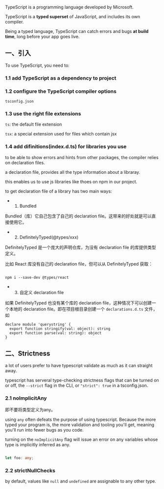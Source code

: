 
TypeScript is a programming language developed by Microsoft.

TypeScript is a **typed superset** of JavaScript, and includes its own compiler.

Being a typed language, TypeScript can catch errors and bugs **at build time**, long before your app goes live.


## 一、引入

To use TypeScript, you need to:

### 1.1 add TypeScript as a dependency to project

### 1.2 configure the TypeScript compiler options

`tsconfig.json`

### 1.3 use the right file extensions

`ts`: the default file extension

`tsx`: a special extension used for files which contain jsx

### 1.4 add difinitions(index.d.ts) for libraries you use

to be able to show errors and hints from other packages, the compiler relies on declaration files.

a declaration file, provides all the type information about a libraray.

this enables us to use js libraries like thoes on npm in our project.

to get declaration file of a library has two main ways:

- 1. Bundled

Bundled（库）它自己包含了自己的 declaration file。这带来的好处就是可以直接使用它。

- 2. DefinitelyTyped(@types/xxx)

DefinitelyTyped 是一个庞大的声明仓库，为没有 declaration file 的库提供类型定义。

比如 React 库没有自己的 declaration file，但可以从 DefinitelyTyped 获取：

```

npm i --save-dev @types/react

```

- 3. 自定义 declaration file

如果 DefinitelyTyped 也没有某个库的 declaration file，这种情况下可以创建一个本地的 declaration file。即在项目根目录创建一个 `declarations.d.ts` 文件，如

```
declare module 'querystring' {
  export function stringify(val: object): string
  export function parse(val: string): object
}

```

## 二、Strictness

a lot of users prefer to have typescript validate as much as it can straight away.

typescript has serveral type-checking strictness flags that can be turned on or off, the `--strict` flag in the CLI, or `"strict": true` in a tsconfig.json.

### 2.1 noImplicitAny

即不要将类型定义为any。

using `any` often defeats the purpose of using typescript. Because the more typed your program is, the more validation and tooling you'll get, meaning you'll run into fewer bugs as you code.

turning on the `noImplicitAny` flag will issue an error on any variables whose type is implicitly inferred as any.


```typescript

let foo: any;

```


### 2.2 strictNullChecks

by default, values like `null` and `undefined` are assignable to any other type.






